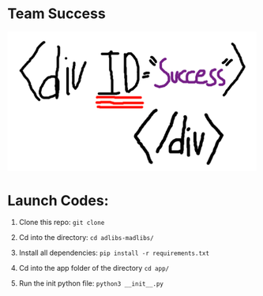 # Team Success
![alt text](flag.png "Flag")

# Launch Codes:

1. Clone this repo:
`git clone `

2. Cd into the directory:
`cd adlibs-madlibs/`

3. Install all dependencies:
`pip install -r requirements.txt`

4. Cd into the app folder of the directory
`cd app/`

5. Run the init python file:
`python3 __init__.py`
